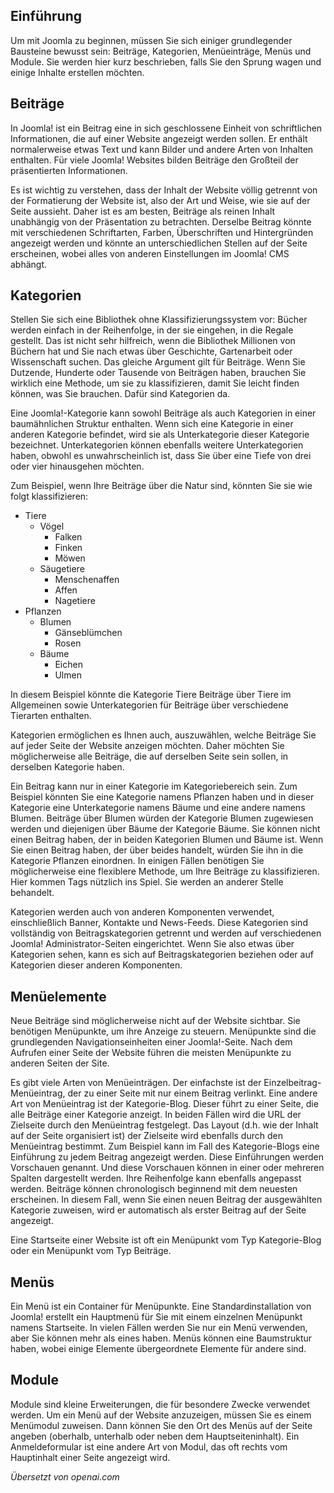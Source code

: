<!-- Filename: J4.x:Articles_and_categories / Display title: Grundkonzepte -->

## Einführung

Um mit Joomla zu beginnen, müssen Sie sich einiger grundlegender Bausteine bewusst sein: Beiträge, Kategorien, Menüeinträge, Menüs und Module. Sie werden hier kurz beschrieben, falls Sie den Sprung wagen und einige Inhalte erstellen möchten.

## Beiträge

In Joomla! ist ein Beitrag eine in sich geschlossene Einheit von schriftlichen Informationen, die auf einer Website angezeigt werden sollen. Er enthält normalerweise etwas Text und kann Bilder und andere Arten von Inhalten enthalten. Für viele Joomla! Websites bilden Beiträge den Großteil der präsentierten Informationen.

Es ist wichtig zu verstehen, dass der Inhalt der Website völlig getrennt von der Formatierung der Website ist, also der Art und Weise, wie sie auf der Seite aussieht. Daher ist es am besten, Beiträge als reinen Inhalt unabhängig von der Präsentation zu betrachten. Derselbe Beitrag könnte mit verschiedenen Schriftarten, Farben, Überschriften und Hintergründen angezeigt werden und könnte an unterschiedlichen Stellen auf der Seite erscheinen, wobei alles von anderen Einstellungen im Joomla! CMS abhängt.

## Kategorien

Stellen Sie sich eine Bibliothek ohne Klassifizierungssystem vor: Bücher werden einfach in der Reihenfolge, in der sie eingehen, in die Regale gestellt. Das ist nicht sehr hilfreich, wenn die Bibliothek Millionen von Büchern hat und Sie nach etwas über Geschichte, Gartenarbeit oder Wissenschaft suchen. Das gleiche Argument gilt für Beiträge. Wenn Sie Dutzende, Hunderte oder Tausende von Beiträgen haben, brauchen Sie wirklich eine Methode, um sie zu klassifizieren, damit Sie leicht finden können, was Sie brauchen. Dafür sind Kategorien da.

Eine Joomla!-Kategorie kann sowohl Beiträge als auch Kategorien in einer baumähnlichen Struktur enthalten. Wenn sich eine Kategorie in einer anderen Kategorie befindet, wird sie als Unterkategorie dieser Kategorie bezeichnet. Unterkategorien können ebenfalls weitere Unterkategorien haben, obwohl es unwahrscheinlich ist, dass Sie über eine Tiefe von drei oder vier hinausgehen möchten.

Zum Beispiel, wenn Ihre Beiträge über die Natur sind, könnten Sie sie wie folgt klassifizieren:

- Tiere
  - Vögel
    - Falken
    - Finken
    - Möwen
  - Säugetiere
    - Menschenaffen
    - Affen
    - Nagetiere
- Pflanzen
  - Blumen
    - Gänseblümchen
    - Rosen
  - Bäume
    - Eichen
    - Ulmen

In diesem Beispiel könnte die Kategorie Tiere Beiträge über Tiere im Allgemeinen sowie Unterkategorien für Beiträge über verschiedene Tierarten enthalten.

Kategorien ermöglichen es Ihnen auch, auszuwählen, welche Beiträge Sie auf jeder Seite der Website anzeigen möchten. Daher möchten Sie möglicherweise alle Beiträge, die auf derselben Seite sein sollen, in derselben Kategorie haben.

Ein Beitrag kann nur in einer Kategorie im Kategoriebereich sein. Zum Beispiel könnten Sie eine Kategorie namens Pflanzen haben und in dieser Kategorie eine Unterkategorie namens Bäume und eine andere namens Blumen. Beiträge über Blumen würden der Kategorie Blumen zugewiesen werden und diejenigen über Bäume der Kategorie Bäume. Sie können nicht einen Beitrag haben, der in beiden Kategorien Blumen und Bäume ist. Wenn Sie einen Beitrag haben, der über beides handelt, würden Sie ihn in die Kategorie Pflanzen einordnen. In einigen Fällen benötigen Sie möglicherweise eine flexiblere Methode, um Ihre Beiträge zu klassifizieren. Hier kommen Tags nützlich ins Spiel. Sie werden an anderer Stelle behandelt.

Kategorien werden auch von anderen Komponenten verwendet, einschließlich Banner, Kontakte und News-Feeds. Diese Kategorien sind vollständig von Beitragskategorien getrennt und werden auf verschiedenen Joomla! Administrator-Seiten eingerichtet. Wenn Sie also etwas über Kategorien sehen, kann es sich auf Beitragskategorien beziehen oder auf Kategorien dieser anderen Komponenten.

## Menüelemente

Neue Beiträge sind möglicherweise nicht auf der Website sichtbar. Sie benötigen Menüpunkte, um ihre Anzeige zu steuern. Menüpunkte sind die grundlegenden Navigationseinheiten einer Joomla!-Seite. Nach dem Aufrufen einer Seite der Website führen die meisten Menüpunkte zu anderen Seiten der Site.

Es gibt viele Arten von Menüeinträgen. Der einfachste ist der Einzelbeitrag-Menüeintrag, der zu einer Seite mit nur einem Beitrag verlinkt. Eine andere Art von Menüeintrag ist der Kategorie-Blog. Dieser führt zu einer Seite, die alle Beiträge einer Kategorie anzeigt. In beiden Fällen wird die URL der Zielseite durch den Menüeintrag festgelegt. Das Layout (d.h. wie der Inhalt auf der Seite organisiert ist) der Zielseite wird ebenfalls durch den Menüeintrag bestimmt. Zum Beispiel kann im Fall des Kategorie-Blogs eine Einführung zu jedem Beitrag angezeigt werden. Diese Einführungen werden Vorschauen genannt. Und diese Vorschauen können in einer oder mehreren Spalten dargestellt werden. Ihre Reihenfolge kann ebenfalls angepasst werden. Beiträge können chronologisch beginnend mit dem neuesten erscheinen. In diesem Fall, wenn Sie einen neuen Beitrag der ausgewählten Kategorie zuweisen, wird er automatisch als erster Beitrag auf der Seite angezeigt.

Eine Startseite einer Website ist oft ein Menüpunkt vom Typ Kategorie-Blog oder ein Menüpunkt vom Typ Beiträge.

## Menüs

Ein Menü ist ein Container für Menüpunkte. Eine Standardinstallation von Joomla! erstellt ein Hauptmenü für Sie mit einem einzelnen Menüpunkt namens Startseite. In vielen Fällen werden Sie nur ein Menü verwenden, aber Sie können mehr als eines haben. Menüs können eine Baumstruktur haben, wobei einige Elemente übergeordnete Elemente für andere sind.

## Module

Module sind kleine Erweiterungen, die für besondere Zwecke verwendet werden. Um ein Menü auf der Website anzuzeigen, müssen Sie es einem Menümodul zuweisen. Dann können Sie den Ort des Menüs auf der Seite angeben (oberhalb, unterhalb oder neben dem Hauptseiteninhalt). Ein Anmeldeformular ist eine andere Art von Modul, das oft rechts vom Hauptinhalt einer Seite angezeigt wird.

*Übersetzt von openai.com*


